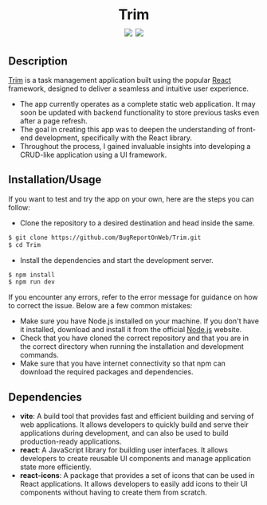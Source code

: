 <h1 id="header" align="center">
    Trim
    <div id="badge">
        <img id="code-size" src="https://img.shields.io/github/languages/code-size/BugReportOnWeb/Trim" />
        <img id="last-commit" src="https://img.shields.io/github/last-commit/BugReportOnWeb/Trim" />
    </div>
</h1>

## Description

[Trim](https://trim-lilac.vercel.app) is a task management application built using the popular [React](http://reactjs.org/) framework, designed to deliver a seamless and intuitive user experience.

* The app currently operates as a complete static web application. It may soon be updated with backend functionality to store previous tasks even after a page refresh.
* The goal in creating this app was to deepen the understanding of front-end development, specifically with the React library.
* Throughout the process, I gained invaluable insights into developing a CRUD-like application using a UI framework.

## Installation/Usage

If you want to test and try the app on your own, here are the steps you can follow:

* Clone the repository to a desired destination and head inside the same.
```bash
$ git clone https://github.com/BugReportOnWeb/Trim.git
$ cd Trim
```

* Install the dependencies and start the development server.
```bash
$ npm install 
$ npm run dev 
```

If you encounter any errors, refer to the error message for guidance on how to correct the issue. Below are a few common mistakes:
* Make sure you have Node.js installed on your machine. If you don't have it installed, download and install it from the official [Node.js](https://nodejs.org/) website.
* Check that you have cloned the correct repository and that you are in the correct directory when running the installation and development commands.
* Make sure that you have internet connectivity so that npm can download the required packages and dependencies.

## Dependencies
* **vite**: A build tool that provides fast and efficient building and serving of web applications. It allows developers to quickly build and serve their applications during development, and can also be used to build production-ready applications.
* **react**: A JavaScript library for building user interfaces. It allows developers to create reusable UI components and manage application state more efficiently.
* **react-icons**: A package that provides a set of icons that can be used in React applications. It allows developers to easily add icons to their UI components without having to create them from scratch.

